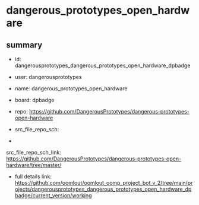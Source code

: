 # dangerous_prototypes_open_hardware
 
## summary 
* id: dangerousprototypes_dangerous_prototypes_open_hardware_dpbadge
* user: dangerousprototypes
* name: dangerous_prototypes_open_hardware
* board: dpbadge
* repo: https://github.com/DangerousPrototypes/dangerous-prototypes-open-hardware



* src_file_repo_sch: 
*
 src_file_repo_sch_link: https://github.com/DangerousPrototypes/dangerous-prototypes-open-hardware/tree/master/
* full details link: https://github.com/oomlout/oomlout_oomp_project_bot_v_2/tree/main/projects/dangerousprototypes_dangerous_prototypes_open_hardware_dpbadge/current_version/working  






